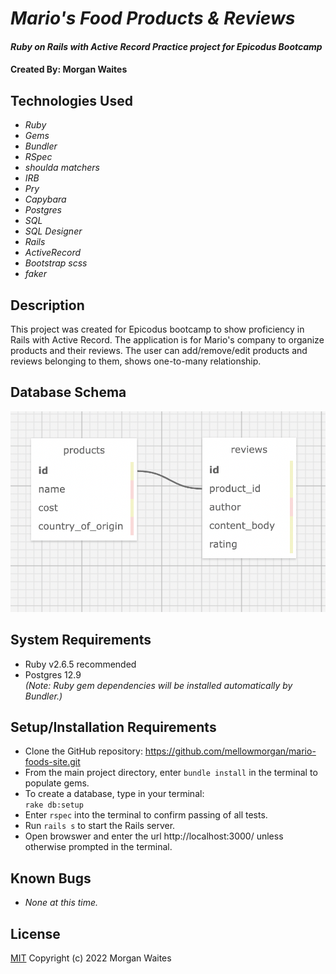 # _Mario's Food Products & Reviews_

#### _Ruby on Rails with Active Record Practice project for Epicodus Bootcamp_

#### Created By: Morgan Waites

## Technologies Used

* _Ruby_
* _Gems_
* _Bundler_
* _RSpec_
* _shoulda matchers_
* _IRB_
* _Pry_
* _Capybara_
* _Postgres_
* _SQL_
* _SQL Designer_
* _Rails_
* _ActiveRecord_
* _Bootstrap scss_
* _faker_


## Description

This project was created for Epicodus bootcamp to show proficiency in Rails with Active Record. The application is for Mario's company to organize products and their reviews. The user can add/remove/edit products and reviews belonging to them, shows one-to-many relationship.

## Database Schema

![image_of_database_schema](./public/product_review_schema.png)

## System Requirements

* Ruby v2.6.5 recommended
* Postgres 12.9  
_(Note: Ruby gem dependencies will be installed automatically by Bundler.)_

## Setup/Installation Requirements

* Clone the GitHub repository: https://github.com/mellowmorgan/mario-foods-site.git
* From the main project directory, enter `bundle install` in the terminal to populate gems.
* To create a database, type in your terminal:  
      `rake db:setup`
* Enter `rspec` into the terminal to confirm passing of all tests.
* Run `rails s` to start the Rails server.
* Open browswer and enter the url http://localhost:3000/ unless otherwise prompted in the terminal.

## Known Bugs

* _None at this time._

## License

[MIT](https://opensource.org/licenses/MIT) Copyright (c) 2022 Morgan Waites